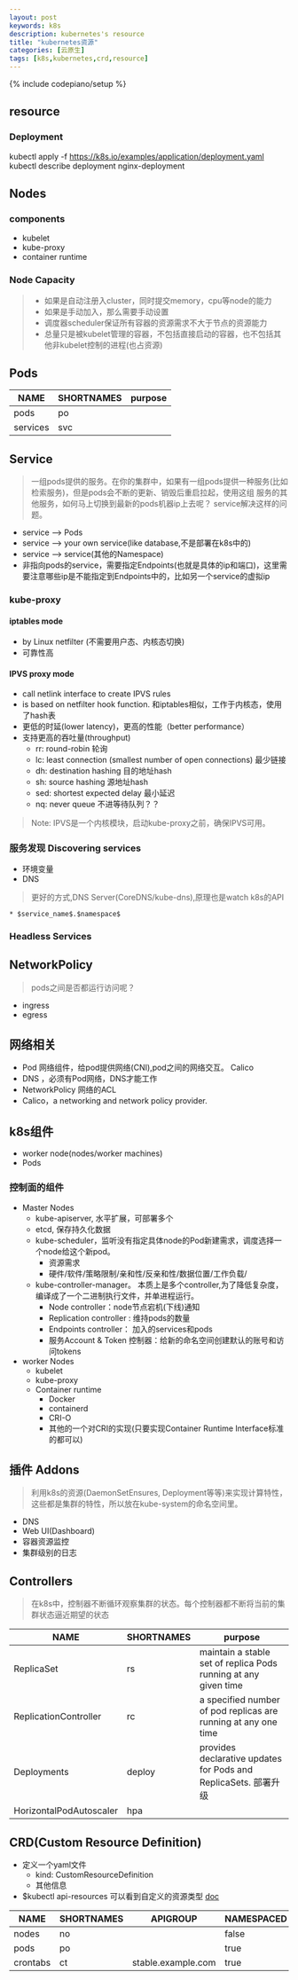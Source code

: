 ```yaml
---
layout: post
keywords: k8s 
description: kubernetes's resource
title: "kubernetes资源"
categories: [云原生]
tags: [k8s,kubernetes,crd,resource]
---
```

{% include codepiano/setup %}


## resource
### Deployment

 kubectl apply -f https://k8s.io/examples/application/deployment.yaml
  kubectl describe deployment nginx-deployment

## Nodes
### components
* kubelet
* kube-proxy
* container runtime

### Node Capacity
> * 如果是自动注册入cluster，同时提交memory，cpu等node的能力
> * 如果是手动加入，那么需要手动设置
> * 调度器scheduler保证所有容器的资源需求不大于节点的资源能力
> * 总量只是被kubelet管理的容器，不包括直接启动的容器，也不包括其他非kubelet控制的进程(也占资源)


## Pods
|NAME|SHORTNAMES|purpose|
|---|---|---|
|pods|po||
|services|svc||


## Service
> 一组pods提供的服务。在你的集群中，如果有一组pods提供一种服务(比如检索服务)，但是pods会不断的更新、销毁后重启拉起，使用这组
> 服务的其他服务，如何马上切换到最新的pods机器ip上去呢？ service解决这样的问题。
* service --> Pods
* service --> your own service(like database,不是部署在k8s中的)
* service --> service(其他的Namespace)
* 非指向pods的service，需要指定Endpoints(也就是具体的ip和端口)，这里需要注意哪些ip是不能指定到Endpoints中的，比如另一个service的虚拟ip

### kube-proxy
#### iptables mode
* by Linux netfilter (不需要用户态、内核态切换)
* 可靠性高

#### IPVS proxy mode
* call netlink interface to create IPVS rules
* is based on netfilter hook function. 和iptables相似，工作于内核态，使用了hash表
* 更低的时延(lower latency)，更高的性能（better performance）
* 支持更高的吞吐量(throughput)
    * rr: round-robin  轮询
    * lc: least connection (smallest number of open connections)  最少链接
    * dh: destination hashing  目的地址hash
    * sh: source hashing  源地址hash
    * sed: shortest expected delay  最小延迟
    * nq: never queue 不进等待队列？？

> Note: IPVS是一个内核模块，启动kube-proxy之前，确保IPVS可用。

### 服务发现 Discovering services
* 环境变量
* DNS

> 更好的方式,DNS Server(CoreDNS/kube-dns),原理也是watch k8s的API

    * $service_name$.$namespace$

### Headless Services
> 

## NetworkPolicy
> pods之间是否都运行访问呢？

* ingress
* egress


## 网络相关
* Pod 网络组件，给pod提供网络(CNI),pod之间的网络交互。 Calico
* DNS ，必须有Pod网络，DNS才能工作
* NetworkPolicy 网络的ACL 
* Calico，a networking and network policy provider.

## k8s组件
* worker node(nodes/worker machines)
* Pods

### 控制面的组件
* Master Nodes
    * kube-apiserver, 水平扩展，可部署多个
    * etcd, 保存持久化数据
    * kube-scheduler，监听没有指定具体node的Pod新建需求，调度选择一个node给这个新pod。
        * 资源需求
        * 硬件/软件/策略限制/亲和性/反亲和性/数据位置/工作负载/
    * kube-controller-manager。 本质上是多个controller,为了降低复杂度，编译成了一个二进制执行文件，并单进程运行。
        * Node controller：node节点宕机(下线)通知
        * Replication controller : 维持pods的数量
        * Endpoints controller： 加入的services和pods
        * 服务Account & Token 控制器：给新的命名空间创建默认的账号和访问tokens
* worker Nodes
    * kubelet
    * kube-proxy
    * Container runtime
        * Docker
        * containerd
        * CRI-O
        * 其他的一个对CRI的实现(只要实现Container Runtime Interface标准的都可以)


## 插件 Addons
> 利用k8s的资源(DaemonSetEnsures, Deployment等等)来实现计算特性，这些都是集群的特性，所以放在kube-system的命名空间里。

* DNS 
* Web UI(Dashboard)
* 容器资源监控
* 集群级别的日志

## Controllers
> 在k8s中，控制器不断循环观察集群的状态。每个控制器都不断将当前的集群状态逼近期望的状态

|NAME|SHORTNAMES|purpose|
|---|---|---|
|ReplicaSet|rs|maintain a stable set of replica Pods running at any given time|
|ReplicationController|rc|a specified number of pod replicas are running at any one time|
|Deployments|deploy|provides declarative updates for Pods and ReplicaSets. 部署升级|
|HorizontalPodAutoscaler|hpa||

## CRD(Custom Resource Definition)
* 定义一个yaml文件
    * kind: CustomResourceDefinition
    * 其他信息
* $kubectl api-resources 可以看到自定义的资源类型 [doc](https://kubernetes.io/docs/tasks/access-kubernetes-api/custom-resources/custom-resource-definitions/) 

|NAME|SHORTNAMES|APIGROUP|NAMESPACED|KIND|
|---|---|---|---|---|
|nodes| no|| false| Node|
|pods|po||true|Pod|
|crontabs| ct|stable.example.com| true| CronTab|